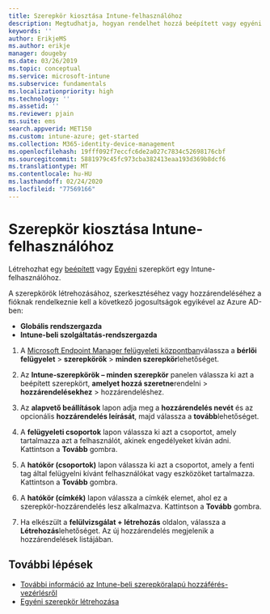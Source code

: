 ```yaml
---
title: Szerepkör kiosztása Intune-felhasználóhoz
description: Megtudhatja, hogyan rendelhet hozzá beépített vagy egyéni szerepkört egy felhasználóhoz Microsoft Intune.
keywords: ''
author: ErikjeMS
ms.author: erikje
manager: dougeby
ms.date: 03/26/2019
ms.topic: conceptual
ms.service: microsoft-intune
ms.subservice: fundamentals
ms.localizationpriority: high
ms.technology: ''
ms.assetid: ''
ms.reviewer: pjain
ms.suite: ems
search.appverid: MET150
ms.custom: intune-azure; get-started
ms.collection: M365-identity-device-management
ms.openlocfilehash: 19fff092f7eccfc6de2a027c7834c52698176cbf
ms.sourcegitcommit: 5881979c45fc973cba382413eaa193d369b8dcf6
ms.translationtype: MT
ms.contentlocale: hu-HU
ms.lasthandoff: 02/24/2020
ms.locfileid: "77569166"
---
```

# <a name="assign-a-role-to-an-intune-user"></a>Szerepkör kiosztása Intune-felhasználóhoz

Létrehozhat egy [beépített](role-based-access-control.md#built-in-roles) vagy [Egyéni](create-custom-role.md) szerepkört egy Intune-felhasználóhoz.

A szerepkörök létrehozásához, szerkesztéséhez vagy hozzárendeléséhez a fióknak rendelkeznie kell a következő jogosultságok egyikével az Azure AD-ben:
- **Globális rendszergazda**
- **Intune-beli szolgáltatás-rendszergazda**

1. A [Microsoft Endpoint Manager felügyeleti központban](https://go.microsoft.com/fwlink/?linkid=2109431)válassza a **bérlői felügyelet** > **szerepkörök** > **minden szerepkör**lehetőséget.

2. Az **Intune-szerepkörök – minden szerepkör** panelen válassza ki azt a beépített szerepkört, **amelyet hozzá szeretne**rendelni > **hozzárendelésekhez** > hozzárendeléshez.

5. Az **alapvető beállítások** lapon adja meg a **hozzárendelés nevét** és az opcionális **hozzárendelés leírását**, majd válassza a **tovább**lehetőséget.

6. A **felügyeleti csoportok** lapon válassza ki azt a csoportot, amely tartalmazza azt a felhasználót, akinek engedélyeket kíván adni. Kattintson a **Tovább** gombra.

7. A **hatókör (csoportok)** lapon válassza ki azt a csoportot, amely a fenti tag által felügyelni kívánt felhasználókat vagy eszközöket tartalmazza. Kattintson a **Tovább** gombra.

8. A **hatókör (címkék)** lapon válassza a címkék elemet, ahol ez a szerepkör-hozzárendelés lesz alkalmazva. Kattintson a **Tovább** gombra.

9. Ha elkészült a **felülvizsgálat + létrehozás** oldalon, válassza a **Létrehozás**lehetőséget. Az új hozzárendelés megjelenik a hozzárendelések listájában.

## <a name="next-steps"></a>További lépések
- [További információ az Intune-beli szerepköralapú hozzáférés-vezérlésről](role-based-access-control.md)
- [Egyéni szerepkör létrehozása](create-custom-role.md)


